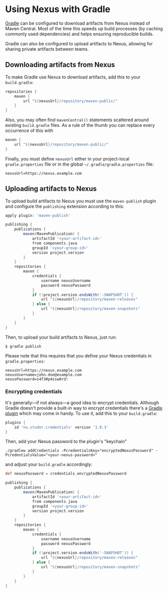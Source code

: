 # Using Nexus with Gradle

[Gradle](https://gradle.org) can be configured to download artifacts from Nexus
instead of Maven Central. Most of the time this speeds up build processes (by
caching commonly used dependencies) and helps ensuring reproducible builds.

Gradle can also be configured to upload artifacts to Nexus, allowing for sharing
private artifacts between teams.

## Downloading artifacts from Nexus

To make Gradle use Nexus to download artifacts, add this to your `build.gradle`:

```groovy
repositories {
    maven {
        url "${nexusUrl}/repository/maven-public/"
    }
}
```

Also, you may often find `mavenCentral()` statements scattered around existing
`build.gradle` files. As a rule of the thumb you can replace every occurrence of
this with

```groovy
maven {
    url "${nexusUrl}/repository/maven-public/"
}
```

Finally, you must define `nexusUrl` either in your project-local
`gradle.properties` file or in the global `~/.gradle/gradle.properties` file:

```
nexusUrl=https://nexus.example.com
```

## Uploading artifacts to Nexus

To upload build artifacts to Nexus you must use the `maven-publish` plugin and
configure the `publishing` extension according to this:

```groovy
apply plugin: 'maven-publish'

publishing {
    publications {
        maven(MavenPublication) {
            artifactId '<your-artifact-id>'
            from components.java
            groupId '<your-group-id>'
            version project.version
        }
    }
    repositories {
        maven {
            credentials {
                username nexusUsername
                password nexusPassword
            }
            if (!project.version.endsWith('-SNAPSHOT')) {
                url "${nexusUrl}/repository/maven-releases"
            } else {
                url "${nexusUrl}/repository/maven-snapshots"
            }
        }
    }
}
```

Then, to upload your build artifacts to Nexus, just run:

```
$ gradle publish
```

Please note that this requires that you define your Nexus credentials in
`gradle.properties`:

```
nexusUrl=https://nexus.example.com
nexusUsername=john.doe@example.com
nexusPassword=s4f3#p4ssw0rd!
```

### Encrypting credentials

It's generally—if not always—a good idea to encrypt credentials. Although Gradle
doesn't provide a built-in way to encrypt credentials there's a
[Gradle plugin](https://plugins.gradle.org/plugin/nu.studer.credentials)
which may come in handy. To use it, add this to your `build.gradle`:

```groovy
plugins {
    id 'nu.studer.credentials' version '1.0.3'
}
```

Then, add your Nexus password to the plugin's "keychain"

```
./gradlew addCredentials -PcredentialsKey="encryptedNexusPassword" -PcredentialsValue="<your-nexus-password>"
```

and adjust your `build.gradle` accordingly:

```groovy
def nexusPassword = credentials.encryptedNexusPassword

publishing {
    publications {
        maven(MavenPublication) {
            artifactId '<your-artifact-id>'
            from components.java
            groupId '<your-group-id>'
            version project.version
        }
    }
    repositories {
        maven {
            credentials {
                username nexusUsername
                password nexusPassword
            }
            if (!project.version.endsWith('-SNAPSHOT')) {
                url "${nexusUrl}/repository/maven-releases"
            } else {
                url "${nexusUrl}/repository/maven-snapshots"
            }
        }
    }
}
```

